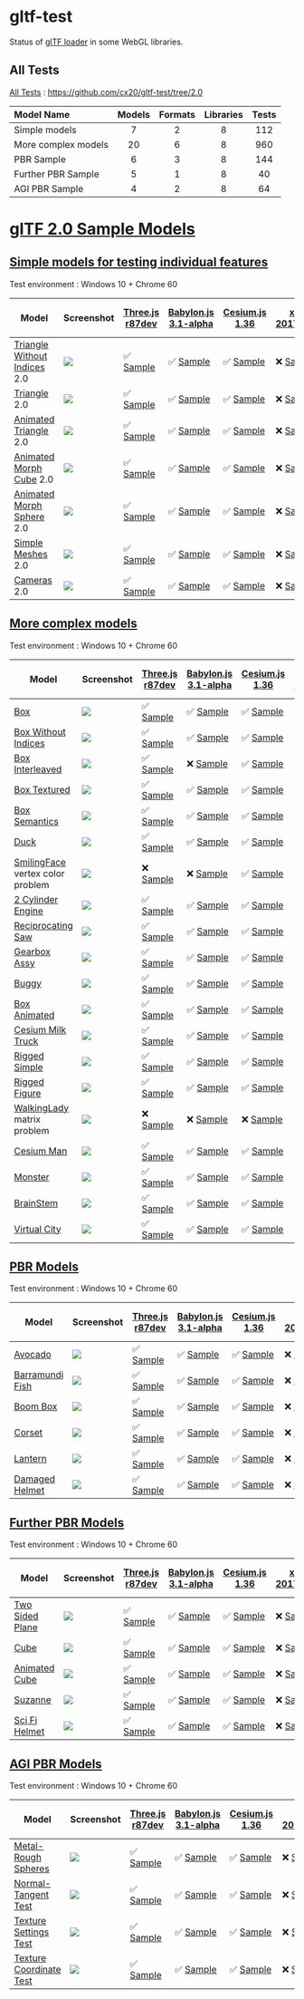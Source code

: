 # gltf-test

Status of [glTF loader](https://github.com/KhronosGroup/glTF#webgl-engines) in some WebGL libraries.

## All Tests

[All Tests]( https://cdn.rawgit.com/fanzhanggoogle/gltf-test/d1f6b490fb4ac1513a1e8d9ded350643cd75923c/index.html ) : https://github.com/cx20/gltf-test/tree/2.0

|Model Name           |Models  |Formats  |Libraries|Tests|
|:--------------------|:------:|:-------:|:-------:|:---:|
|Simple models        |   7    |   2     |    8    | 112 |
|More complex models  |  20    |   6     |    8    | 960 |
|PBR Sample           |   6    |   3     |    8    | 144 |
|Further PBR Sample   |   5    |   1     |    8    |  40 |
|AGI PBR Sample       |   4    |   2     |    8    |  64 |


# [glTF 2.0 Sample Models](https://github.com/KhronosGroup/glTF-Sample-Models/blob/master/2.0/README.md#gltf-20-sample-models)

## [Simple models for testing individual features](https://github.com/KhronosGroup/glTF-Sample-Models/blob/master/2.0/README.md#simple-models-for-testing-individual-features)

Test environment : Windows 10 + Chrome 60

|Model                                                                 |Screenshot                                                          |[Three.js r87dev](https://github.com/mrdoob/three.js/tree/dev/examples/js/loaders/GLTF2Loader.js)                                                                                                             |[Babylon.js 3.1-alpha](https://github.com/BabylonJS/Babylon.js/tree/master/loaders/src/glTF)                                                                                                                          |[Cesium.js 1.36](https://github.com/AnalyticalGraphicsInc/cesium/)                                                                                                                                                     |[xeogl 2017.04.24](https://github.com/xeolabs/xeogl/tree/master/src/models/gltf)                                                                                                             |[GLBoost r2dev](https://github.com/emadurandal/GLBoost/blob/master/src/js/middle_level/loader/GLTFLoader.js)                                                                                                  |[Grimoire.js 2017.07.31](https://github.com/GrimoireGL/grimoirejs-gltf)                                                                                                                                          |[minimal-gltf-loader 2017.07.31](https://github.com/shrekshao/minimal-gltf-loader/blob/master/src/)                                                                                                        |
|----------------------------------------------------------------------|--------------------------------------------------------------------|--------------------------------------------------------------------------------------------------------------------------------------------------------------------------------------------------------------|----------------------------------------------------------------------------------------------------------------------------------------------------------------------------------------------------------------------|-----------------------------------------------------------------------------------------------------------------------------------------------------------------------------------------------------------------------|---------------------------------------------------------------------------------------------------------------------------------------------------------------------------------------------|--------------------------------------------------------------------------------------------------------------------------------------------------------------------------------------------------------------|-----------------------------------------------------------------------------------------------------------------------------------------------------------------------------------------------------------------|-----------------------------------------------------------------------------------------------------------------------------------------------------------------------------------------------------------|
|[Triangle Without Indices](tutorialModels/TriangleWithoutIndices) 2.0 |![](tutorialModels/TriangleWithoutIndices/screenshot/screenshot.png)|:white_check_mark: [Sample](https://cdn.rawgit.com/fanzhanggoogle/gltf-test/d1f6b490fb4ac1513a1e8d9ded350643cd75923c/examples/threejs/index.html?category=tutorialModels&model=TriangleWithoutIndices&scale=1&type=glTF)|:white_check_mark: [Sample](https://cdn.rawgit.com/fanzhanggoogle/gltf-test/d1f6b490fb4ac1513a1e8d9ded350643cd75923c/examples/babylonjs/index.html?category=tutorialModels&model=TriangleWithoutIndices&scale=1&type=glTF)      |:white_check_mark: [Sample](https://cdn.rawgit.com/fanzhanggoogle/gltf-test/d1f6b490fb4ac1513a1e8d9ded350643cd75923c/examples/cesium/index.html?category=tutorialModels&model=TriangleWithoutIndices&scale=1&type=glTF)          |:x: [Sample](https://cdn.rawgit.com/fanzhanggoogle/gltf-test/d1f6b490fb4ac1513a1e8d9ded350643cd75923c/examples/xeogl/index.html?category=tutorialModels&model=TriangleWithoutIndices&scale=1&type=glTF)|:x: [Sample](https://cdn.rawgit.com/fanzhanggoogle/gltf-test/d1f6b490fb4ac1513a1e8d9ded350643cd75923c/examples/glboost/index.html?category=tutorialModels&model=TriangleWithoutIndices&scale=1&type=glTF)               |:white_check_mark: [Sample](https://cdn.rawgit.com/fanzhanggoogle/gltf-test/d1f6b490fb4ac1513a1e8d9ded350643cd75923c/examples/grimoiregl/index.html?category=tutorialModels&model=TriangleWithoutIndices&scale=1&type=glTF)|:x: [Sample](https://cdn.rawgit.com/fanzhanggoogle/gltf-test/d1f6b490fb4ac1513a1e8d9ded350643cd75923c/examples/minimal-gltf-loader/index.html?category=tutorialModels&model=TriangleWithoutIndices&scale=1&type=glTF)|
|[Triangle](tutorialModels/Triangle) 2.0                               |![](tutorialModels/Triangle/screenshot/screenshot.png)              |:white_check_mark: [Sample](https://cdn.rawgit.com/fanzhanggoogle/gltf-test/d1f6b490fb4ac1513a1e8d9ded350643cd75923c/examples/threejs/index.html?category=tutorialModels&model=Triangle&scale=1&type=glTF)              |:white_check_mark: [Sample](https://cdn.rawgit.com/fanzhanggoogle/gltf-test/d1f6b490fb4ac1513a1e8d9ded350643cd75923c/examples/babylonjs/index.html?category=tutorialModels&model=Triangle&scale=1&type=glTF)                    |:white_check_mark: [Sample](https://cdn.rawgit.com/fanzhanggoogle/gltf-test/d1f6b490fb4ac1513a1e8d9ded350643cd75923c/examples/cesium/index.html?category=tutorialModels&model=Triangle&scale=1&type=glTF)                        |:x: [Sample](https://cdn.rawgit.com/fanzhanggoogle/gltf-test/d1f6b490fb4ac1513a1e8d9ded350643cd75923c/examples/xeogl/index.html?category=tutorialModels&model=Triangle&scale=1&type=glTF)              |:x: [Sample](https://cdn.rawgit.com/fanzhanggoogle/gltf-test/d1f6b490fb4ac1513a1e8d9ded350643cd75923c/examples/glboost/index.html?category=tutorialModels&model=Triangle&scale=1&type=glTF)                             |:white_check_mark: [Sample](https://cdn.rawgit.com/fanzhanggoogle/gltf-test/d1f6b490fb4ac1513a1e8d9ded350643cd75923c/examples/grimoiregl/index.html?category=tutorialModels&model=Triangle&scale=1&type=glTF)              |:x: [Sample](https://cdn.rawgit.com/fanzhanggoogle/gltf-test/d1f6b490fb4ac1513a1e8d9ded350643cd75923c/examples/minimal-gltf-loader/index.html?category=tutorialModels&model=Triangle&scale=1&type=glTF)              |
|[Animated Triangle](tutorialModels/AnimatedTriangle) 2.0              |![](tutorialModels/AnimatedTriangle/screenshot/screenshot.gif)      |:white_check_mark: [Sample](https://cdn.rawgit.com/fanzhanggoogle/gltf-test/d1f6b490fb4ac1513a1e8d9ded350643cd75923c/examples/threejs/index.html?category=tutorialModels&model=AnimatedTriangle&scale=1&type=glTF)      |:white_check_mark: [Sample](https://cdn.rawgit.com/fanzhanggoogle/gltf-test/d1f6b490fb4ac1513a1e8d9ded350643cd75923c/examples/babylonjs/index.html?category=tutorialModels&model=AnimatedTriangle&scale=1&type=glTF)            |:white_check_mark: [Sample](https://cdn.rawgit.com/fanzhanggoogle/gltf-test/d1f6b490fb4ac1513a1e8d9ded350643cd75923c/examples/cesium/index.html?category=tutorialModels&model=AnimatedTriangle&scale=1&type=glTF)                |:x: [Sample](https://cdn.rawgit.com/fanzhanggoogle/gltf-test/d1f6b490fb4ac1513a1e8d9ded350643cd75923c/examples/xeogl/index.html?category=tutorialModels&model=AnimatedTriangle&scale=1&type=glTF)      |:x: [Sample](https://cdn.rawgit.com/fanzhanggoogle/gltf-test/d1f6b490fb4ac1513a1e8d9ded350643cd75923c/examples/glboost/index.html?category=tutorialModels&model=AnimatedTriangle&scale=1&type=glTF)                     |:white_check_mark: [Sample](https://cdn.rawgit.com/fanzhanggoogle/gltf-test/d1f6b490fb4ac1513a1e8d9ded350643cd75923c/examples/grimoiregl/index.html?category=tutorialModels&model=AnimatedTriangle&scale=1&type=glTF)      |:x: [Sample](https://cdn.rawgit.com/fanzhanggoogle/gltf-test/d1f6b490fb4ac1513a1e8d9ded350643cd75923c/examples/minimal-gltf-loader/index.html?category=tutorialModels&model=AnimatedTriangle&scale=1&type=glTF)      |
|[Animated Morph Cube](tutorialModels/AnimatedMorphCube) 2.0           |![](tutorialModels/AnimatedMorphCube/screenshot/screenshot.gif)     |:white_check_mark: [Sample](https://cdn.rawgit.com/fanzhanggoogle/gltf-test/d1f6b490fb4ac1513a1e8d9ded350643cd75923c/examples/threejs/index.html?category=tutorialModels&model=AnimatedMorphCube&scale=1&type=glTF)     |:white_check_mark: [Sample](https://cdn.rawgit.com/fanzhanggoogle/gltf-test/d1f6b490fb4ac1513a1e8d9ded350643cd75923c/examples/babylonjs/index.html?category=tutorialModels&model=AnimatedMorphCube&scale=1&type=glTF)           |:white_check_mark: [Sample](https://cdn.rawgit.com/fanzhanggoogle/gltf-test/d1f6b490fb4ac1513a1e8d9ded350643cd75923c/examples/cesium/index.html?category=tutorialModels&model=AnimatedMorphCube&scale=1&type=glTF)               |:x: [Sample](https://cdn.rawgit.com/fanzhanggoogle/gltf-test/d1f6b490fb4ac1513a1e8d9ded350643cd75923c/examples/xeogl/index.html?category=tutorialModels&model=AnimatedMorphCube&scale=1&type=glTF)     |:x: [Sample](https://cdn.rawgit.com/fanzhanggoogle/gltf-test/d1f6b490fb4ac1513a1e8d9ded350643cd75923c/examples/glboost/index.html?category=tutorialModels&model=AnimatedMorphCube&scale=1&type=glTF)                    |:x: [Sample](https://cdn.rawgit.com/fanzhanggoogle/gltf-test/d1f6b490fb4ac1513a1e8d9ded350643cd75923c/examples/grimoiregl/index.html?category=tutorialModels&model=AnimatedMorphCube&scale=1&type=glTF)                    |:x: [Sample](https://cdn.rawgit.com/fanzhanggoogle/gltf-test/d1f6b490fb4ac1513a1e8d9ded350643cd75923c/examples/minimal-gltf-loader/index.html?category=tutorialModels&model=AnimatedMorphCube&scale=1&type=glTF)     |
|[Animated Morph Sphere](tutorialModels/AnimatedMorphSphere) 2.0       |![](tutorialModels/AnimatedMorphSphere/screenshot/screenshot.gif)   |:white_check_mark: [Sample](https://cdn.rawgit.com/fanzhanggoogle/gltf-test/d1f6b490fb4ac1513a1e8d9ded350643cd75923c/examples/threejs/index.html?category=tutorialModels&model=AnimatedMorphSphere&scale=1&type=glTF)   |:white_check_mark: [Sample](https://cdn.rawgit.com/fanzhanggoogle/gltf-test/d1f6b490fb4ac1513a1e8d9ded350643cd75923c/examples/babylonjs/index.html?category=tutorialModels&model=AnimatedMorphSphere&scale=1&type=glTF)         |:white_check_mark: [Sample](https://cdn.rawgit.com/fanzhanggoogle/gltf-test/d1f6b490fb4ac1513a1e8d9ded350643cd75923c/examples/cesium/index.html?category=tutorialModels&model=AnimatedMorphSphere&scale=1&type=glTF)             |:x: [Sample](https://cdn.rawgit.com/fanzhanggoogle/gltf-test/d1f6b490fb4ac1513a1e8d9ded350643cd75923c/examples/xeogl/index.html?category=tutorialModels&model=AnimatedMorphSphere&scale=1&type=glTF)   |:x: [Sample](https://cdn.rawgit.com/fanzhanggoogle/gltf-test/d1f6b490fb4ac1513a1e8d9ded350643cd75923c/examples/glboost/index.html?category=tutorialModels&model=AnimatedMorphSphere&scale=1&type=glTF)                  |:x: [Sample](https://cdn.rawgit.com/fanzhanggoogle/gltf-test/d1f6b490fb4ac1513a1e8d9ded350643cd75923c/examples/grimoiregl/index.html?category=tutorialModels&model=AnimatedMorphSphere&scale=1&type=glTF)                  |:x: [Sample](https://cdn.rawgit.com/fanzhanggoogle/gltf-test/d1f6b490fb4ac1513a1e8d9ded350643cd75923c/examples/minimal-gltf-loader/index.html?category=tutorialModels&model=AnimatedMorphSphere&scale=1&type=glTF)   |
|[Simple Meshes](tutorialModels/SimpleMeshes) 2.0                      |![](tutorialModels/SimpleMeshes/screenshot/screenshot.png)          |:white_check_mark: [Sample](https://cdn.rawgit.com/fanzhanggoogle/gltf-test/d1f6b490fb4ac1513a1e8d9ded350643cd75923c/examples/threejs/index.html?category=tutorialModels&model=SimpleMeshes&scale=1&type=glTF)          |:white_check_mark: [Sample](https://cdn.rawgit.com/fanzhanggoogle/gltf-test/d1f6b490fb4ac1513a1e8d9ded350643cd75923c/examples/babylonjs/index.html?category=tutorialModels&model=SimpleMeshes&scale=1&type=glTF)                |:white_check_mark: [Sample](https://cdn.rawgit.com/fanzhanggoogle/gltf-test/d1f6b490fb4ac1513a1e8d9ded350643cd75923c/examples/cesium/index.html?category=tutorialModels&model=SimpleMeshes&scale=1&type=glTF)                    |:x: [Sample](https://cdn.rawgit.com/fanzhanggoogle/gltf-test/d1f6b490fb4ac1513a1e8d9ded350643cd75923c/examples/xeogl/index.html?category=tutorialModels&model=SimpleMeshes&scale=1&type=glTF)          |:x: [Sample](https://cdn.rawgit.com/fanzhanggoogle/gltf-test/d1f6b490fb4ac1513a1e8d9ded350643cd75923c/examples/glboost/index.html?category=tutorialModels&model=SimpleMeshes&scale=1&type=glTF)                         |:white_check_mark: [Sample](https://cdn.rawgit.com/fanzhanggoogle/gltf-test/d1f6b490fb4ac1513a1e8d9ded350643cd75923c/examples/grimoiregl/index.html?category=tutorialModels&model=SimpleMeshes&scale=1&type=glTF)          |:x: [Sample](https://cdn.rawgit.com/fanzhanggoogle/gltf-test/d1f6b490fb4ac1513a1e8d9ded350643cd75923c/examples/minimal-gltf-loader/index.html?category=tutorialModels&model=SimpleMeshes&scale=1&type=glTF)          |
|[Cameras](tutorialModels/Cameras) 2.0                                 |![](tutorialModels/Cameras/screenshot/screenshot.png)               |:white_check_mark: [Sample](https://cdn.rawgit.com/fanzhanggoogle/gltf-test/d1f6b490fb4ac1513a1e8d9ded350643cd75923c/examples/threejs/index.html?category=tutorialModels&model=Cameras&scale=1&type=glTF)               |:white_check_mark: [Sample](https://cdn.rawgit.com/fanzhanggoogle/gltf-test/d1f6b490fb4ac1513a1e8d9ded350643cd75923c/examples/babylonjs/index.html?category=tutorialModels&model=Cameras&scale=1&type=glTF)                     |:white_check_mark: [Sample](https://cdn.rawgit.com/fanzhanggoogle/gltf-test/d1f6b490fb4ac1513a1e8d9ded350643cd75923c/examples/cesium/index.html?category=tutorialModels&model=Cameras&scale=1&type=glTF)                         |:x: [Sample](https://cdn.rawgit.com/fanzhanggoogle/gltf-test/d1f6b490fb4ac1513a1e8d9ded350643cd75923c/examples/xeogl/index.html?category=tutorialModels&model=Cameras&scale=1&type=glTF)               |:x: [Sample](https://cdn.rawgit.com/fanzhanggoogle/gltf-test/d1f6b490fb4ac1513a1e8d9ded350643cd75923c/examples/glboost/index.html?category=tutorialModels&model=Cameras&scale=1&type=glTF)                              |:white_check_mark: [Sample](https://cdn.rawgit.com/fanzhanggoogle/gltf-test/d1f6b490fb4ac1513a1e8d9ded350643cd75923c/examples/grimoiregl/index.html?category=tutorialModels&model=Cameras&scale=1&type=glTF)               |:x: [Sample](https://cdn.rawgit.com/fanzhanggoogle/gltf-test/d1f6b490fb4ac1513a1e8d9ded350643cd75923c/examples/minimal-gltf-loader/index.html?category=tutorialModels&model=Cameras&scale=1&type=glTF)               |


## [More complex models](https://github.com/KhronosGroup/glTF-Sample-Models/blob/master/2.0/README.md#more-complex-models)

Test environment : Windows 10 + Chrome 60

|Model                                                 |Screenshot                                                    |[Three.js r87dev](https://github.com/mrdoob/three.js/tree/dev/examples/js/loaders/GLTF2Loader.js)                                                                           |[Babylon.js 3.1-alpha](https://github.com/BabylonJS/Babylon.js/tree/master/loaders/src/glTF)                                                                                                    |[Cesium.js 1.36](https://github.com/AnalyticalGraphicsInc/cesium/)                                                                                             |[xeogl 2017.04.24](https://github.com/xeolabs/xeogl/tree/master/src/models/gltf)                                                                                             |[GLBoost r2dev](https://github.com/emadurandal/GLBoost/blob/master/src/js/middle_level/loader/GLTFLoader.js)                                                                     |[Grimoire.js 2017.07.31](https://github.com/GrimoireGL/grimoirejs-gltf)                                                                                                             |[minimal-gltf-loader 2017.07.31](https://github.com/shrekshao/minimal-gltf-loader/blob/master/src/)                                                                                          |
|------------------------------------------------------|--------------------------------------------------------------|----------------------------------------------------------------------------------------------------------------------------------------------------------------------------|------------------------------------------------------------------------------------------------------------------------------------------------------------------------------------------------|---------------------------------------------------------------------------------------------------------------------------------------------------------------|-----------------------------------------------------------------------------------------------------------------------------------------------------------------------------|---------------------------------------------------------------------------------------------------------------------------------------------------------------------------------|------------------------------------------------------------------------------------------------------------------------------------------------------------------------------------|---------------------------------------------------------------------------------------------------------------------------------------------------------------------------------------------|
|[Box](sampleModels/Box)                               |![](sampleModels/Box/screenshot/screenshot.png)               |:white_check_mark: [Sample](https://cdn.rawgit.com/fanzhanggoogle/gltf-test/d1f6b490fb4ac1513a1e8d9ded350643cd75923c/examples/threejs/index.html?model=Box&scale=1)                   |:white_check_mark: [Sample](https://cdn.rawgit.com/fanzhanggoogle/gltf-test/d1f6b490fb4ac1513a1e8d9ded350643cd75923c/examples/babylonjs/index.html?model=Box&scale=1)                                     |:white_check_mark: [Sample](https://cdn.rawgit.com/fanzhanggoogle/gltf-test/d1f6b490fb4ac1513a1e8d9ded350643cd75923c/examples/cesium/index.html?model=Box)               |:x: [Sample](https://cdn.rawgit.com/fanzhanggoogle/gltf-test/d1f6b490fb4ac1513a1e8d9ded350643cd75923c/examples/xeogl/index.html?model=Box&scale=1)                                     |:x: [Sample](https://cdn.rawgit.com/fanzhanggoogle/gltf-test/d1f6b490fb4ac1513a1e8d9ded350643cd75923c/examples/glboost/index.html?model=Box&scale=1)                                       |:white_check_mark: [Sample](https://cdn.rawgit.com/fanzhanggoogle/gltf-test/d1f6b490fb4ac1513a1e8d9ded350643cd75923c/examples/grimoiregl/index.html?model=Box&scale=1)                        |:white_check_mark: [Sample](https://cdn.rawgit.com/fanzhanggoogle/gltf-test/d1f6b490fb4ac1513a1e8d9ded350643cd75923c/examples/minimal-gltf-loader/index.html?model=Box&scale=1)                        |
|[Box Without Indices](sampleModels/BoxWithoutIndices) |![](sampleModels/BoxWithoutIndices/screenshot/screenshot.png) |:white_check_mark: [Sample](https://cdn.rawgit.com/fanzhanggoogle/gltf-test/d1f6b490fb4ac1513a1e8d9ded350643cd75923c/examples/threejs/index.html?model=BoxWithoutIndices&scale=1)     |:white_check_mark: [Sample](https://cdn.rawgit.com/fanzhanggoogle/gltf-test/d1f6b490fb4ac1513a1e8d9ded350643cd75923c/examples/babylonjs/index.html?model=BoxWithoutIndices&scale=1)                       |:white_check_mark: [Sample](https://cdn.rawgit.com/fanzhanggoogle/gltf-test/d1f6b490fb4ac1513a1e8d9ded350643cd75923c/examples/cesium/index.html?model=BoxWithoutIndices) |:x: [Sample](https://cdn.rawgit.com/fanzhanggoogle/gltf-test/d1f6b490fb4ac1513a1e8d9ded350643cd75923c/examples/xeogl/index.html?model=BoxWithoutIndices&scale=1)                       |:x: [Sample](https://cdn.rawgit.com/fanzhanggoogle/gltf-test/d1f6b490fb4ac1513a1e8d9ded350643cd75923c/examples/glboost/index.html?model=BoxWithoutIndices&scale=1)                         |:white_check_mark: [Sample](https://cdn.rawgit.com/fanzhanggoogle/gltf-test/d1f6b490fb4ac1513a1e8d9ded350643cd75923c/examples/grimoiregl/index.html?model=BoxWithoutIndices&scale=1)          |:white_check_mark: [Sample](https://cdn.rawgit.com/fanzhanggoogle/gltf-test/d1f6b490fb4ac1513a1e8d9ded350643cd75923c/examples/minimal-gltf-loader/index.html?model=BoxWithoutIndices&scale=1)          |
|[Box Interleaved](sampleModels/BoxInterleaved)        |![](sampleModels/BoxInterleaved/screenshot/screenshot.png)    |:white_check_mark: [Sample](https://cdn.rawgit.com/fanzhanggoogle/gltf-test/d1f6b490fb4ac1513a1e8d9ded350643cd75923c/examples/threejs/index.html?model=BoxInterleaved&scale=1)        |:x: [Sample](https://cdn.rawgit.com/fanzhanggoogle/gltf-test/d1f6b490fb4ac1513a1e8d9ded350643cd75923c/examples/babylonjs/index.html?model=BoxInterleaved&scale=1)                                         |:white_check_mark: [Sample](https://cdn.rawgit.com/fanzhanggoogle/gltf-test/d1f6b490fb4ac1513a1e8d9ded350643cd75923c/examples/cesium/index.html?model=BoxInterleaved)    |:x: [Sample](https://cdn.rawgit.com/fanzhanggoogle/gltf-test/d1f6b490fb4ac1513a1e8d9ded350643cd75923c/examples/xeogl/index.html?model=BoxInterleaved&scale=1)                          |:x: [Sample](https://cdn.rawgit.com/fanzhanggoogle/gltf-test/d1f6b490fb4ac1513a1e8d9ded350643cd75923c/examples/glboost/index.html?model=BoxInterleaved&scale=1)                            |:x: [Sample](https://cdn.rawgit.com/fanzhanggoogle/gltf-test/d1f6b490fb4ac1513a1e8d9ded350643cd75923c/examples/grimoiregl/index.html?model=BoxInterleaved&scale=1)                            |:white_check_mark: [Sample](https://cdn.rawgit.com/fanzhanggoogle/gltf-test/d1f6b490fb4ac1513a1e8d9ded350643cd75923c/examples/minimal-gltf-loader/index.html?model=BoxInterleaved&scale=1)             |
|[Box Textured](sampleModels/BoxTextured)              |![](sampleModels/BoxTextured/screenshot/screenshot.png)       |:white_check_mark: [Sample](https://cdn.rawgit.com/fanzhanggoogle/gltf-test/d1f6b490fb4ac1513a1e8d9ded350643cd75923c/examples/threejs/index.html?model=BoxTextured&scale=1)           |:white_check_mark: [Sample](https://cdn.rawgit.com/fanzhanggoogle/gltf-test/d1f6b490fb4ac1513a1e8d9ded350643cd75923c/examples/babylonjs/index.html?model=BoxTextured&scale=1)                             |:white_check_mark: [Sample](https://cdn.rawgit.com/fanzhanggoogle/gltf-test/d1f6b490fb4ac1513a1e8d9ded350643cd75923c/examples/cesium/index.html?model=BoxTextured)       |:x: [Sample](https://cdn.rawgit.com/fanzhanggoogle/gltf-test/d1f6b490fb4ac1513a1e8d9ded350643cd75923c/examples/xeogl/index.html?model=BoxTextured&scale=1)                             |:x: [Sample](https://cdn.rawgit.com/fanzhanggoogle/gltf-test/d1f6b490fb4ac1513a1e8d9ded350643cd75923c/examples/glboost/index.html?model=BoxTextured&scale=1)                               |:white_check_mark: [Sample](https://cdn.rawgit.com/fanzhanggoogle/gltf-test/d1f6b490fb4ac1513a1e8d9ded350643cd75923c/examples/grimoiregl/index.html?model=BoxTextured&scale=1)                |:white_check_mark: [Sample](https://cdn.rawgit.com/fanzhanggoogle/gltf-test/d1f6b490fb4ac1513a1e8d9ded350643cd75923c/examples/minimal-gltf-loader/index.html?model=BoxTextured&scale=1)                |
|[Box Semantics](sampleModels/BoxSemantics)            |![](sampleModels/BoxSemantics/screenshot/screenshot.png)      |:white_check_mark: [Sample](https://cdn.rawgit.com/fanzhanggoogle/gltf-test/d1f6b490fb4ac1513a1e8d9ded350643cd75923c/examples/threejs/index.html?model=BoxSemantics&scale=1)          |:white_check_mark: [Sample](https://cdn.rawgit.com/fanzhanggoogle/gltf-test/d1f6b490fb4ac1513a1e8d9ded350643cd75923c/examples/babylonjs/index.html?model=BoxSemantics&scale=1)                            |:white_check_mark: [Sample](https://cdn.rawgit.com/fanzhanggoogle/gltf-test/d1f6b490fb4ac1513a1e8d9ded350643cd75923c/examples/cesium/index.html?model=BoxSemantics)      |:x: [Sample](https://cdn.rawgit.com/fanzhanggoogle/gltf-test/d1f6b490fb4ac1513a1e8d9ded350643cd75923c/examples/xeogl/index.html?model=BoxSemantics&scale=1)                            |:x: [Sample](https://cdn.rawgit.com/fanzhanggoogle/gltf-test/d1f6b490fb4ac1513a1e8d9ded350643cd75923c/examples/glboost/index.html?model=BoxSemantics&scale=1)                              |:white_check_mark: [Sample](https://cdn.rawgit.com/fanzhanggoogle/gltf-test/d1f6b490fb4ac1513a1e8d9ded350643cd75923c/examples/grimoiregl/index.html?model=BoxSemantics&scale=1)               |:white_check_mark: [Sample](https://cdn.rawgit.com/fanzhanggoogle/gltf-test/d1f6b490fb4ac1513a1e8d9ded350643cd75923c/examples/minimal-gltf-loader/index.html?model=BoxSemantics&scale=1)               |
|[Duck](sampleModels/Duck)                             |![](sampleModels/Duck/screenshot/screenshot.png)              |:white_check_mark: [Sample](https://cdn.rawgit.com/fanzhanggoogle/gltf-test/d1f6b490fb4ac1513a1e8d9ded350643cd75923c/examples/threejs/index.html?model=Duck&scale=1)                  |:white_check_mark: [Sample](https://cdn.rawgit.com/fanzhanggoogle/gltf-test/d1f6b490fb4ac1513a1e8d9ded350643cd75923c/examples/babylonjs/index.html?model=Duck&scale=1)                                    |:white_check_mark: [Sample](https://cdn.rawgit.com/fanzhanggoogle/gltf-test/d1f6b490fb4ac1513a1e8d9ded350643cd75923c/examples/cesium/index.html?model=Duck)              |:x: [Sample](https://cdn.rawgit.com/fanzhanggoogle/gltf-test/d1f6b490fb4ac1513a1e8d9ded350643cd75923c/examples/xeogl/index.html?model=Duck&scale=1)                                    |:x: [Sample](https://cdn.rawgit.com/fanzhanggoogle/gltf-test/d1f6b490fb4ac1513a1e8d9ded350643cd75923c/examples/glboost/index.html?model=Duck&scale=1)                                      |:white_check_mark: [Sample](https://cdn.rawgit.com/fanzhanggoogle/gltf-test/d1f6b490fb4ac1513a1e8d9ded350643cd75923c/examples/grimoiregl/index.html?model=Duck&scale=1)                       |:white_check_mark: [Sample](https://cdn.rawgit.com/fanzhanggoogle/gltf-test/d1f6b490fb4ac1513a1e8d9ded350643cd75923c/examples/minimal-gltf-loader/index.html?model=Duck&scale=1)                       |
|[SmilingFace](sampleModels/SmilingFace) vertex color problem|![](sampleModels/SmilingFace/screenshot/screenshot.png) |:x: [Sample](https://cdn.rawgit.com/fanzhanggoogle/gltf-test/d1f6b490fb4ac1513a1e8d9ded350643cd75923c/examples/threejs/index.html?model=SmilingFace&scale=1.0)                        |:x: [Sample](https://cdn.rawgit.com/fanzhanggoogle/gltf-test/d1f6b490fb4ac1513a1e8d9ded350643cd75923c/examples/babylonjs/index.html?model=SmilingFace&scale=1.0)                                          |:white_check_mark: [Sample](https://cdn.rawgit.com/fanzhanggoogle/gltf-test/d1f6b490fb4ac1513a1e8d9ded350643cd75923c/examples/cesium/index.html?model=SmilingFace)       |:x: [Sample](https://cdn.rawgit.com/fanzhanggoogle/gltf-test/d1f6b490fb4ac1513a1e8d9ded350643cd75923c/examples/xeogl/index.html?model=SmilingFace&scale=1.0)                           |:x: [Sample](https://cdn.rawgit.com/fanzhanggoogle/gltf-test/d1f6b490fb4ac1513a1e8d9ded350643cd75923c/examples/glboost/index.html?model=SmilingFace&scale=1.0)                             |:white_check_mark: [Sample](https://cdn.rawgit.com/fanzhanggoogle/gltf-test/d1f6b490fb4ac1513a1e8d9ded350643cd75923c/examples/grimoiregl/index.html?model=SmilingFace&scale=1.0)              |:white_check_mark: [Sample](https://cdn.rawgit.com/fanzhanggoogle/gltf-test/d1f6b490fb4ac1513a1e8d9ded350643cd75923c/examples/minimal-gltf-loader/index.html?model=SmilingFace&scale=1.0)              |
|[2 Cylinder Engine](sampleModels/2CylinderEngine)     |![](sampleModels/2CylinderEngine/screenshot/screenshot.png)   |:white_check_mark: [Sample](https://cdn.rawgit.com/fanzhanggoogle/gltf-test/d1f6b490fb4ac1513a1e8d9ded350643cd75923c/examples/threejs/index.html?model=2CylinderEngine&scale=0.005)   |:white_check_mark: [Sample](https://cdn.rawgit.com/fanzhanggoogle/gltf-test/d1f6b490fb4ac1513a1e8d9ded350643cd75923c/examples/babylonjs/index.html?model=2CylinderEngine&scale=0.005)                     |:white_check_mark: [Sample](https://cdn.rawgit.com/fanzhanggoogle/gltf-test/d1f6b490fb4ac1513a1e8d9ded350643cd75923c/examples/cesium/index.html?model=2CylinderEngine)   |:x: [Sample](https://cdn.rawgit.com/fanzhanggoogle/gltf-test/d1f6b490fb4ac1513a1e8d9ded350643cd75923c/examples/xeogl/index.html?model=2CylinderEngine&scale=0.005)                     |:x: [Sample](https://cdn.rawgit.com/fanzhanggoogle/gltf-test/d1f6b490fb4ac1513a1e8d9ded350643cd75923c/examples/glboost/index.html?model=2CylinderEngine&scale=0.005)                       |:white_check_mark: [Sample](https://cdn.rawgit.com/fanzhanggoogle/gltf-test/d1f6b490fb4ac1513a1e8d9ded350643cd75923c/examples/grimoiregl/index.html?model=2CylinderEngine&scale=0.005)        |:white_check_mark: [Sample](https://cdn.rawgit.com/fanzhanggoogle/gltf-test/d1f6b490fb4ac1513a1e8d9ded350643cd75923c/examples/minimal-gltf-loader/index.html?model=2CylinderEngine&scale=0.005)        |
|[Reciprocating Saw](sampleModels/ReciprocatingSaw)    |![](sampleModels/ReciprocatingSaw/screenshot/screenshot.png)  |:white_check_mark: [Sample](https://cdn.rawgit.com/fanzhanggoogle/gltf-test/d1f6b490fb4ac1513a1e8d9ded350643cd75923c/examples/threejs/index.html?model=ReciprocatingSaw&scale=0.01)   |:white_check_mark: [Sample](https://cdn.rawgit.com/fanzhanggoogle/gltf-test/d1f6b490fb4ac1513a1e8d9ded350643cd75923c/examples/babylonjs/index.html?model=ReciprocatingSaw&scale=0.01)                     |:white_check_mark: [Sample](https://cdn.rawgit.com/fanzhanggoogle/gltf-test/d1f6b490fb4ac1513a1e8d9ded350643cd75923c/examples/cesium/index.html?model=ReciprocatingSaw)  |:x: [Sample](https://cdn.rawgit.com/fanzhanggoogle/gltf-test/d1f6b490fb4ac1513a1e8d9ded350643cd75923c/examples/xeogl/index.html?model=ReciprocatingSaw&scale=0.01)                     |:x: [Sample](https://cdn.rawgit.com/fanzhanggoogle/gltf-test/d1f6b490fb4ac1513a1e8d9ded350643cd75923c/examples/glboost/index.html?model=ReciprocatingSaw&scale=0.01)                       |:white_check_mark: [Sample](https://cdn.rawgit.com/fanzhanggoogle/gltf-test/d1f6b490fb4ac1513a1e8d9ded350643cd75923c/examples/grimoiregl/index.html?model=ReciprocatingSaw&scale=0.01)        |:white_check_mark: [Sample](https://cdn.rawgit.com/fanzhanggoogle/gltf-test/d1f6b490fb4ac1513a1e8d9ded350643cd75923c/examples/minimal-gltf-loader/index.html?model=ReciprocatingSaw&scale=0.01)        |
|[Gearbox Assy](sampleModels/GearboxAssy)              |![](sampleModels/GearboxAssy/screenshot/screenshot.png)       |:white_check_mark: [Sample](https://cdn.rawgit.com/fanzhanggoogle/gltf-test/d1f6b490fb4ac1513a1e8d9ded350643cd75923c/examples/threejs/index.html?model=GearboxAssy&scale=1)           |:white_check_mark: [Sample](https://cdn.rawgit.com/fanzhanggoogle/gltf-test/d1f6b490fb4ac1513a1e8d9ded350643cd75923c/examples/babylonjs/index.html?model=GearboxAssy&scale=1)                             |:white_check_mark: [Sample](https://cdn.rawgit.com/fanzhanggoogle/gltf-test/d1f6b490fb4ac1513a1e8d9ded350643cd75923c/examples/cesium/index.html?model=GearboxAssy)       |:x: [Sample](https://cdn.rawgit.com/fanzhanggoogle/gltf-test/d1f6b490fb4ac1513a1e8d9ded350643cd75923c/examples/xeogl/index.html?model=GearboxAssy&scale=1)                             |:x: [Sample](https://cdn.rawgit.com/fanzhanggoogle/gltf-test/d1f6b490fb4ac1513a1e8d9ded350643cd75923c/examples/glboost/index.html?model=GearboxAssy&scale=1)                               |:white_check_mark: [Sample](https://cdn.rawgit.com/fanzhanggoogle/gltf-test/d1f6b490fb4ac1513a1e8d9ded350643cd75923c/examples/grimoiregl/index.html?model=GearboxAssy&scale=1)                |:white_check_mark: [Sample](https://cdn.rawgit.com/fanzhanggoogle/gltf-test/d1f6b490fb4ac1513a1e8d9ded350643cd75923c/examples/minimal-gltf-loader/index.html?model=GearboxAssy&scale=1)                |
|[Buggy](sampleModels/Buggy)                           |![](sampleModels/Buggy/screenshot/screenshot.png)             |:white_check_mark: [Sample](https://cdn.rawgit.com/fanzhanggoogle/gltf-test/d1f6b490fb4ac1513a1e8d9ded350643cd75923c/examples/threejs/index.html?model=Buggy&scale=0.02)              |:white_check_mark: [Sample](https://cdn.rawgit.com/fanzhanggoogle/gltf-test/d1f6b490fb4ac1513a1e8d9ded350643cd75923c/examples/babylonjs/index.html?model=Buggy&scale=0.02)                                |:white_check_mark: [Sample](https://cdn.rawgit.com/fanzhanggoogle/gltf-test/d1f6b490fb4ac1513a1e8d9ded350643cd75923c/examples/cesium/index.html?model=Buggy)             |:x: [Sample](https://cdn.rawgit.com/fanzhanggoogle/gltf-test/d1f6b490fb4ac1513a1e8d9ded350643cd75923c/examples/xeogl/index.html?model=Buggy&scale=0.02)                                |:x: [Sample](https://cdn.rawgit.com/fanzhanggoogle/gltf-test/d1f6b490fb4ac1513a1e8d9ded350643cd75923c/examples/glboost/index.html?model=Buggy&scale=0.02)                                  |:x: [Sample](https://cdn.rawgit.com/fanzhanggoogle/gltf-test/d1f6b490fb4ac1513a1e8d9ded350643cd75923c/examples/grimoiregl/index.html?model=Buggy&scale=0.02)                                  |:white_check_mark: [Sample](https://cdn.rawgit.com/fanzhanggoogle/gltf-test/d1f6b490fb4ac1513a1e8d9ded350643cd75923c/examples/minimal-gltf-loader/index.html?model=Buggy&scale=0.02)                   |
|[Box Animated](sampleModels/BoxAnimated)              |![](sampleModels/BoxAnimated/screenshot/screenshot.gif)       |:white_check_mark: [Sample](https://cdn.rawgit.com/fanzhanggoogle/gltf-test/d1f6b490fb4ac1513a1e8d9ded350643cd75923c/examples/threejs/index.html?model=BoxAnimated&scale=0.5)         |:white_check_mark: [Sample](https://cdn.rawgit.com/fanzhanggoogle/gltf-test/d1f6b490fb4ac1513a1e8d9ded350643cd75923c/examples/babylonjs/index.html?model=BoxAnimated&scale=0.5)                           |:white_check_mark: [Sample](https://cdn.rawgit.com/fanzhanggoogle/gltf-test/d1f6b490fb4ac1513a1e8d9ded350643cd75923c/examples/cesium/index.html?model=BoxAnimated)       |:x: [Sample](https://cdn.rawgit.com/fanzhanggoogle/gltf-test/d1f6b490fb4ac1513a1e8d9ded350643cd75923c/examples/xeogl/index.html?model=BoxAnimated&scale=0.5)                           |:x: [Sample](https://cdn.rawgit.com/fanzhanggoogle/gltf-test/d1f6b490fb4ac1513a1e8d9ded350643cd75923c/examples/glboost/index.html?model=BoxAnimated&scale=0.5)                             |:white_check_mark: [Sample](https://cdn.rawgit.com/fanzhanggoogle/gltf-test/d1f6b490fb4ac1513a1e8d9ded350643cd75923c/examples/grimoiregl/index.html?model=BoxAnimated&scale=0.5)              |:x: [Sample](https://cdn.rawgit.com/fanzhanggoogle/gltf-test/d1f6b490fb4ac1513a1e8d9ded350643cd75923c/examples/minimal-gltf-loader/index.html?model=BoxAnimated&scale=0.5)                             |
|[Cesium Milk Truck](sampleModels/CesiumMilkTruck)     |![](sampleModels/CesiumMilkTruck/screenshot/screenshot.gif)   |:white_check_mark: [Sample](https://cdn.rawgit.com/fanzhanggoogle/gltf-test/d1f6b490fb4ac1513a1e8d9ded350643cd75923c/examples/threejs/index.html?model=CesiumMilkTruck&scale=0.5)     |:white_check_mark: [Sample](https://cdn.rawgit.com/fanzhanggoogle/gltf-test/d1f6b490fb4ac1513a1e8d9ded350643cd75923c/examples/babylonjs/index.html?model=CesiumMilkTruck&scale=0.5)                       |:white_check_mark: [Sample](https://cdn.rawgit.com/fanzhanggoogle/gltf-test/d1f6b490fb4ac1513a1e8d9ded350643cd75923c/examples/cesium/index.html?model=CesiumMilkTruck)   |:x: [Sample](https://cdn.rawgit.com/fanzhanggoogle/gltf-test/d1f6b490fb4ac1513a1e8d9ded350643cd75923c/examples/xeogl/index.html?model=CesiumMilkTruck&scale=0.5)                       |:x: [Sample](https://cdn.rawgit.com/fanzhanggoogle/gltf-test/d1f6b490fb4ac1513a1e8d9ded350643cd75923c/examples/glboost/index.html?model=CesiumMilkTruck&scale=0.5)                         |:white_check_mark: [Sample](https://cdn.rawgit.com/fanzhanggoogle/gltf-test/d1f6b490fb4ac1513a1e8d9ded350643cd75923c/examples/grimoiregl/index.html?model=CesiumMilkTruck&scale=0.5)          |:x: [Sample](https://cdn.rawgit.com/fanzhanggoogle/gltf-test/d1f6b490fb4ac1513a1e8d9ded350643cd75923c/examples/minimal-gltf-loader/index.html?model=CesiumMilkTruck&scale=0.5)                         |
|[Rigged Simple](sampleModels/RiggedSimple)            |![](sampleModels/RiggedSimple/screenshot/screenshot.gif)      |:white_check_mark: [Sample](https://cdn.rawgit.com/fanzhanggoogle/gltf-test/d1f6b490fb4ac1513a1e8d9ded350643cd75923c/examples/threejs/index.html?model=RiggedSimple&scale=0.2)        |:white_check_mark: [Sample](https://cdn.rawgit.com/fanzhanggoogle/gltf-test/d1f6b490fb4ac1513a1e8d9ded350643cd75923c/examples/babylonjs/index.html?model=RiggedSimple&scale=0.2)                          |:white_check_mark: [Sample](https://cdn.rawgit.com/fanzhanggoogle/gltf-test/d1f6b490fb4ac1513a1e8d9ded350643cd75923c/examples/cesium/index.html?model=RiggedSimple)      |:x: [Sample](https://cdn.rawgit.com/fanzhanggoogle/gltf-test/d1f6b490fb4ac1513a1e8d9ded350643cd75923c/examples/xeogl/index.html?model=RiggedSimple&scale=0.2)                          |:x: [Sample](https://cdn.rawgit.com/fanzhanggoogle/gltf-test/d1f6b490fb4ac1513a1e8d9ded350643cd75923c/examples/glboost/index.html?model=RiggedSimple&scale=0.2)                            |:white_check_mark: [Sample](https://cdn.rawgit.com/fanzhanggoogle/gltf-test/d1f6b490fb4ac1513a1e8d9ded350643cd75923c/examples/grimoiregl/index.html?model=RiggedSimple&scale=0.2)             |:x: [Sample](https://cdn.rawgit.com/fanzhanggoogle/gltf-test/d1f6b490fb4ac1513a1e8d9ded350643cd75923c/examples/minimal-gltf-loader/index.html?model=RiggedSimple&scale=0.2)                            |
|[Rigged Figure](sampleModels/RiggedFigure)            |![](sampleModels/RiggedFigure/screenshot/screenshot.gif)      |:white_check_mark: [Sample](https://cdn.rawgit.com/fanzhanggoogle/gltf-test/d1f6b490fb4ac1513a1e8d9ded350643cd75923c/examples/threejs/index.html?model=RiggedFigure&scale=1)          |:white_check_mark: [Sample](https://cdn.rawgit.com/fanzhanggoogle/gltf-test/d1f6b490fb4ac1513a1e8d9ded350643cd75923c/examples/babylonjs/index.html?model=RiggedFigure&scale=1)                            |:white_check_mark: [Sample](https://cdn.rawgit.com/fanzhanggoogle/gltf-test/d1f6b490fb4ac1513a1e8d9ded350643cd75923c/examples/cesium/index.html?model=RiggedFigure)      |:x: [Sample](https://cdn.rawgit.com/fanzhanggoogle/gltf-test/d1f6b490fb4ac1513a1e8d9ded350643cd75923c/examples/xeogl/index.html?model=RiggedFigure&scale=1)                            |:x: [Sample](https://cdn.rawgit.com/fanzhanggoogle/gltf-test/d1f6b490fb4ac1513a1e8d9ded350643cd75923c/examples/glboost/index.html?model=RiggedFigure&scale=1)                              |:white_check_mark: [Sample](https://cdn.rawgit.com/fanzhanggoogle/gltf-test/d1f6b490fb4ac1513a1e8d9ded350643cd75923c/examples/grimoiregl/index.html?model=RiggedFigure&scale=1)               |:x: [Sample](https://cdn.rawgit.com/fanzhanggoogle/gltf-test/d1f6b490fb4ac1513a1e8d9ded350643cd75923c/examples/minimal-gltf-loader/index.html?model=RiggedFigure&scale=1)                              |
|[WalkingLady](sampleModels/WalkingLady) matrix problem|![](sampleModels/WalkingLady/screenshot/screenshot.gif)       |:x: [Sample](https://cdn.rawgit.com/fanzhanggoogle/gltf-test/d1f6b490fb4ac1513a1e8d9ded350643cd75923c/examples/threejs/index.html?model=WalkingLady&scale=1)                          |:x: [Sample](https://cdn.rawgit.com/fanzhanggoogle/gltf-test/d1f6b490fb4ac1513a1e8d9ded350643cd75923c/examples/babylonjs/index.html?model=WalkingLady&scale=1)                                            |:x: [Sample](https://cdn.rawgit.com/fanzhanggoogle/gltf-test/d1f6b490fb4ac1513a1e8d9ded350643cd75923c/examples/cesium/index.html?model=WalkingLady)                      |:x: [Sample](https://cdn.rawgit.com/fanzhanggoogle/gltf-test/d1f6b490fb4ac1513a1e8d9ded350643cd75923c/examples/xeogl/index.html?model=WalkingLady&scale=1)                             |:x: [Sample](https://cdn.rawgit.com/fanzhanggoogle/gltf-test/d1f6b490fb4ac1513a1e8d9ded350643cd75923c/examples/glboost/index.html?model=WalkingLady&scale=1)                               |:x: [Sample](https://cdn.rawgit.com/fanzhanggoogle/gltf-test/d1f6b490fb4ac1513a1e8d9ded350643cd75923c/examples/grimoiregl/index.html?model=WalkingLady&scale=1)                               |:x: [Sample](https://cdn.rawgit.com/fanzhanggoogle/gltf-test/d1f6b490fb4ac1513a1e8d9ded350643cd75923c/examples/minimal-gltf-loader/index.html?model=WalkingLady&scale=1)                               |
|[Cesium Man](sampleModels/CesiumMan)                  |![](sampleModels/CesiumMan/screenshot/screenshot.gif)         |:white_check_mark: [Sample](https://cdn.rawgit.com/fanzhanggoogle/gltf-test/d1f6b490fb4ac1513a1e8d9ded350643cd75923c/examples/threejs/index.html?model=CesiumMan&scale=1)             |:white_check_mark: [Sample](https://cdn.rawgit.com/fanzhanggoogle/gltf-test/d1f6b490fb4ac1513a1e8d9ded350643cd75923c/examples/babylonjs/index.html?model=CesiumMan&scale=1)                               |:white_check_mark: [Sample](https://cdn.rawgit.com/fanzhanggoogle/gltf-test/d1f6b490fb4ac1513a1e8d9ded350643cd75923c/examples/cesium/index.html?model=CesiumMan)         |:x: [Sample](https://cdn.rawgit.com/fanzhanggoogle/gltf-test/d1f6b490fb4ac1513a1e8d9ded350643cd75923c/examples/xeogl/index.html?model=CesiumMan&scale=1)                               |:x: [Sample](https://cdn.rawgit.com/fanzhanggoogle/gltf-test/d1f6b490fb4ac1513a1e8d9ded350643cd75923c/examples/glboost/index.html?model=CesiumMan&scale=1)                                 |:white_check_mark: [Sample](https://cdn.rawgit.com/fanzhanggoogle/gltf-test/d1f6b490fb4ac1513a1e8d9ded350643cd75923c/examples/grimoiregl/index.html?model=CesiumMan&scale=1)                  |:x: [Sample](https://cdn.rawgit.com/fanzhanggoogle/gltf-test/d1f6b490fb4ac1513a1e8d9ded350643cd75923c/examples/minimal-gltf-loader/index.html?model=CesiumMan&scale=1)                                 |
|[Monster](sampleModels/Monster)                       |![](sampleModels/Monster/screenshot/screenshot.gif)           |:white_check_mark: [Sample](https://cdn.rawgit.com/fanzhanggoogle/gltf-test/d1f6b490fb4ac1513a1e8d9ded350643cd75923c/examples/threejs/index.html?model=Monster&scale=0.05)            |:white_check_mark: [Sample](https://cdn.rawgit.com/fanzhanggoogle/gltf-test/d1f6b490fb4ac1513a1e8d9ded350643cd75923c/examples/babylonjs/index.html?model=Monster&scale=0.05)                              |:white_check_mark: [Sample](https://cdn.rawgit.com/fanzhanggoogle/gltf-test/d1f6b490fb4ac1513a1e8d9ded350643cd75923c/examples/cesium/index.html?model=Monster)           |:x: [Sample](https://cdn.rawgit.com/fanzhanggoogle/gltf-test/d1f6b490fb4ac1513a1e8d9ded350643cd75923c/examples/xeogl/index.html?model=Monster&scale=0.05)                              |:x: [Sample](https://cdn.rawgit.com/fanzhanggoogle/gltf-test/d1f6b490fb4ac1513a1e8d9ded350643cd75923c/examples/glboost/index.html?model=Monster&scale=0.05)                                |:white_check_mark: [Sample](https://cdn.rawgit.com/fanzhanggoogle/gltf-test/d1f6b490fb4ac1513a1e8d9ded350643cd75923c/examples/grimoiregl/index.html?model=Monster&scale=0.05)                 |:x: [Sample](https://cdn.rawgit.com/fanzhanggoogle/gltf-test/d1f6b490fb4ac1513a1e8d9ded350643cd75923c/examples/minimal-gltf-loader/index.html?model=Monster&scale=0.05)                                |
|[BrainStem](sampleModels/BrainStem)                   |![](sampleModels/BrainStem/screenshot/screenshot.gif)         |:white_check_mark: [Sample](https://cdn.rawgit.com/fanzhanggoogle/gltf-test/d1f6b490fb4ac1513a1e8d9ded350643cd75923c/examples/threejs/index.html?model=BrainStem&scale=1)             |:white_check_mark: [Sample](https://cdn.rawgit.com/fanzhanggoogle/gltf-test/d1f6b490fb4ac1513a1e8d9ded350643cd75923c/examples/babylonjs/index.html?model=BrainStem&scale=1)                               |:white_check_mark: [Sample](https://cdn.rawgit.com/fanzhanggoogle/gltf-test/d1f6b490fb4ac1513a1e8d9ded350643cd75923c/examples/cesium/index.html?model=BrainStem)         |:x: [Sample](https://cdn.rawgit.com/fanzhanggoogle/gltf-test/d1f6b490fb4ac1513a1e8d9ded350643cd75923c/examples/xeogl/index.html?model=BrainStem&scale=1)                               |:x: [Sample](https://cdn.rawgit.com/fanzhanggoogle/gltf-test/d1f6b490fb4ac1513a1e8d9ded350643cd75923c/examples/glboost/index.html?model=BrainStem&scale=1)                                 |:white_check_mark: [Sample](https://cdn.rawgit.com/fanzhanggoogle/gltf-test/d1f6b490fb4ac1513a1e8d9ded350643cd75923c/examples/grimoiregl/index.html?model=BrainStem&scale=1)                  |:x: [Sample](https://cdn.rawgit.com/fanzhanggoogle/gltf-test/d1f6b490fb4ac1513a1e8d9ded350643cd75923c/examples/minimal-gltf-loader/index.html?model=BrainStem&scale=1)                                 |
|[Virtual City](sampleModels/VC)                       |![](sampleModels/VC/screenshot/screenshot.gif)                |:white_check_mark: [Sample](https://cdn.rawgit.com/fanzhanggoogle/gltf-test/d1f6b490fb4ac1513a1e8d9ded350643cd75923c/examples/threejs/index.html?model=VC&scale=0.2)                  |:white_check_mark: [Sample](https://cdn.rawgit.com/fanzhanggoogle/gltf-test/d1f6b490fb4ac1513a1e8d9ded350643cd75923c/examples/babylonjs/index.html?model=VC&scale=0.2)                                    |:white_check_mark: [Sample](https://cdn.rawgit.com/fanzhanggoogle/gltf-test/d1f6b490fb4ac1513a1e8d9ded350643cd75923c/examples/cesium/index.html?model=VC)                |:x: [Sample](https://cdn.rawgit.com/fanzhanggoogle/gltf-test/d1f6b490fb4ac1513a1e8d9ded350643cd75923c/examples/xeogl/index.html?model=VC&scale=0.2)                                    |:x: [Sample](https://cdn.rawgit.com/fanzhanggoogle/gltf-test/d1f6b490fb4ac1513a1e8d9ded350643cd75923c/examples/glboost/index.html?model=VC&scale=0.2)                                      |:white_check_mark: [Sample](https://cdn.rawgit.com/fanzhanggoogle/gltf-test/d1f6b490fb4ac1513a1e8d9ded350643cd75923c/examples/grimoiregl/index.html?model=VC&scale=0.2)                       |:x: [Sample](https://cdn.rawgit.com/fanzhanggoogle/gltf-test/d1f6b490fb4ac1513a1e8d9ded350643cd75923c/examples/minimal-gltf-loader/index.html?model=VC&scale=0.2)                                      |

## [PBR Models](https://github.com/KhronosGroup/glTF-Sample-Models/blob/master/2.0/README.md#pbr-models)

Test environment : Windows 10 + Chrome 60

|Model                                                                 |Screenshot                                                          |[Three.js r87dev](https://github.com/mrdoob/three.js/tree/dev/examples/js/loaders/GLTF2Loader.js)                                                                                                             |[Babylon.js 3.1-alpha](https://github.com/BabylonJS/Babylon.js/tree/master/loaders/src/glTF)                                                                                                                          |[Cesium.js 1.36](https://github.com/AnalyticalGraphicsInc/cesium/)                                                                                                                                      |[xeogl 2017.04.24](https://github.com/xeolabs/xeogl/tree/master/src/models/gltf)                                                                                                             |[GLBoost r2dev](https://github.com/emadurandal/GLBoost/blob/master/src/js/middle_level/loader/GLTFLoader.js)                                                                                                  |[Grimoire.js 2017.07.31](https://github.com/GrimoireGL/grimoirejs-gltf)                                                                                                                                   |[minimal-gltf-loader 2017.07.31](https://github.com/shrekshao/minimal-gltf-loader/blob/master/src/)                                                                                                                |
|----------------------------------------------------------------------|--------------------------------------------------------------------|--------------------------------------------------------------------------------------------------------------------------------------------------------------------------------------------------------------|----------------------------------------------------------------------------------------------------------------------------------------------------------------------------------------------------------------------|--------------------------------------------------------------------------------------------------------------------------------------------------------------------------------------------------------|---------------------------------------------------------------------------------------------------------------------------------------------------------------------------------------------|--------------------------------------------------------------------------------------------------------------------------------------------------------------------------------------------------------------|----------------------------------------------------------------------------------------------------------------------------------------------------------------------------------------------------------|-------------------------------------------------------------------------------------------------------------------------------------------------------------------------------------------------------------------|
|[Avocado](tutorialModels/Avocado)                                     |![](tutorialModels/Avocado/screenshot/screenshot.jpg)               |:white_check_mark: [Sample](https://cdn.rawgit.com/fanzhanggoogle/gltf-test/d1f6b490fb4ac1513a1e8d9ded350643cd75923c/examples/threejs/index.html?model=Avocado&scale=30.0)                                              |:white_check_mark: [Sample](https://cdn.rawgit.com/fanzhanggoogle/gltf-test/d1f6b490fb4ac1513a1e8d9ded350643cd75923c/examples/babylonjs/index.html?model=Avocado&scale=30.0)                                                    |:white_check_mark: [Sample](https://cdn.rawgit.com/fanzhanggoogle/gltf-test/d1f6b490fb4ac1513a1e8d9ded350643cd75923c/examples/cesium/index.html?model=Avocado)                                                    |:x: [Sample](https://cdn.rawgit.com/fanzhanggoogle/gltf-test/d1f6b490fb4ac1513a1e8d9ded350643cd75923c/examples/xeogl/index.html?model=Avocado&scale=30.0)                                              |:x: [Sample](https://cdn.rawgit.com/fanzhanggoogle/gltf-test/d1f6b490fb4ac1513a1e8d9ded350643cd75923c/examples/glboost/index.html?model=Avocado&scale=30.0)                                                             |:white_check_mark: [Sample](https://cdn.rawgit.com/fanzhanggoogle/gltf-test/d1f6b490fb4ac1513a1e8d9ded350643cd75923c/examples/grimoiregl/index.html?model=Avocado&scale=30.0)                                       |:white_check_mark: [Sample](https://cdn.rawgit.com/fanzhanggoogle/gltf-test/d1f6b490fb4ac1513a1e8d9ded350643cd75923c/examples/minimal-gltf-loader/index.html?model=Avocado&scale=30.0)                                       |
|[Barramundi Fish](tutorialModels/BarramundiFish)                      |![](tutorialModels/BarramundiFish/screenshot/screenshot.jpg)        |:white_check_mark: [Sample](https://cdn.rawgit.com/fanzhanggoogle/gltf-test/d1f6b490fb4ac1513a1e8d9ded350643cd75923c/examples/threejs/index.html?model=BarramundiFish&scale=5.0)                                        |:white_check_mark: [Sample](https://cdn.rawgit.com/fanzhanggoogle/gltf-test/d1f6b490fb4ac1513a1e8d9ded350643cd75923c/examples/babylonjs/index.html?model=BarramundiFish&scale=5.0)                                              |:white_check_mark: [Sample](https://cdn.rawgit.com/fanzhanggoogle/gltf-test/d1f6b490fb4ac1513a1e8d9ded350643cd75923c/examples/cesium/index.html?model=BarramundiFish)                                             |:x: [Sample](https://cdn.rawgit.com/fanzhanggoogle/gltf-test/d1f6b490fb4ac1513a1e8d9ded350643cd75923c/examples/xeogl/index.html?model=BarramundiFish&scale=5.0)                                        |:x: [Sample](https://cdn.rawgit.com/fanzhanggoogle/gltf-test/d1f6b490fb4ac1513a1e8d9ded350643cd75923c/examples/glboost/index.html?model=BarramundiFish&scale=5.0)                                                       |:white_check_mark: [Sample](https://cdn.rawgit.com/fanzhanggoogle/gltf-test/d1f6b490fb4ac1513a1e8d9ded350643cd75923c/examples/grimoiregl/index.html?model=BarramundiFish&scale=5.0)                                 |:white_check_mark: [Sample](https://cdn.rawgit.com/fanzhanggoogle/gltf-test/d1f6b490fb4ac1513a1e8d9ded350643cd75923c/examples/minimal-gltf-loader/index.html?model=BarramundiFish&scale=5.0)                                 |
|[Boom Box](tutorialModels/BoomBox)                                    |![](tutorialModels/BoomBox/screenshot/screenshot.jpg)               |:white_check_mark: [Sample](https://cdn.rawgit.com/fanzhanggoogle/gltf-test/d1f6b490fb4ac1513a1e8d9ded350643cd75923c/examples/threejs/index.html?category=tutorialModels&model=BoomBox&scale=80.0&type=glTF)            |:white_check_mark: [Sample](https://cdn.rawgit.com/fanzhanggoogle/gltf-test/d1f6b490fb4ac1513a1e8d9ded350643cd75923c/examples/babylonjs/index.html?category=tutorialModels&model=BoomBox&scale=80.0&type=glTF)                  |:white_check_mark: [Sample](https://cdn.rawgit.com/fanzhanggoogle/gltf-test/d1f6b490fb4ac1513a1e8d9ded350643cd75923c/examples/cesium/index.html?category=tutorialModels&model=BoomBox&scale=80.0&type=glTF)       |:x: [Sample](https://cdn.rawgit.com/fanzhanggoogle/gltf-test/d1f6b490fb4ac1513a1e8d9ded350643cd75923c/examples/xeogl/index.html?category=tutorialModels&model=BoomBox&scale=80.0&type=glTF)            |:x: [Sample](https://cdn.rawgit.com/fanzhanggoogle/gltf-test/d1f6b490fb4ac1513a1e8d9ded350643cd75923c/examples/glboost/index.html?category=tutorialModels&model=BoomBox&scale=80.0&type=glTF)                           |:white_check_mark: [Sample](https://cdn.rawgit.com/fanzhanggoogle/gltf-test/d1f6b490fb4ac1513a1e8d9ded350643cd75923c/examples/grimoiregl/index.html?category=tutorialModels&model=BoomBox&scale=80.0&type=glTF)     |:white_check_mark: [Sample](https://cdn.rawgit.com/fanzhanggoogle/gltf-test/d1f6b490fb4ac1513a1e8d9ded350643cd75923c/examples/minimal-gltf-loader/index.html?category=tutorialModels&model=BoomBox&scale=80.0&type=glTF)     |
|[Corset](tutorialModels/Corset)                                       |![](tutorialModels/Corset/screenshot/screenshot.jpg)                |:white_check_mark: [Sample](https://cdn.rawgit.com/fanzhanggoogle/gltf-test/d1f6b490fb4ac1513a1e8d9ded350643cd75923c/examples/threejs/index.html?category=tutorialModels&model=Corset&scale=25.0&type=glTF)             |:white_check_mark: [Sample](https://cdn.rawgit.com/fanzhanggoogle/gltf-test/d1f6b490fb4ac1513a1e8d9ded350643cd75923c/examples/babylonjs/index.html?category=tutorialModels&model=Corset&scale=25.0&type=glTF)                   |:white_check_mark: [Sample](https://cdn.rawgit.com/fanzhanggoogle/gltf-test/d1f6b490fb4ac1513a1e8d9ded350643cd75923c/examples/cesium/index.html?category=tutorialModels&model=Corset&scale=25.0&type=glTF)        |:x: [Sample](https://cdn.rawgit.com/fanzhanggoogle/gltf-test/d1f6b490fb4ac1513a1e8d9ded350643cd75923c/examples/xeogl/index.html?category=tutorialModels&model=Corset&scale=25.0&type=glTF)             |:x: [Sample](https://cdn.rawgit.com/fanzhanggoogle/gltf-test/d1f6b490fb4ac1513a1e8d9ded350643cd75923c/examples/glboost/index.html?category=tutorialModels&model=Corset&scale=25.0&type=glTF)                            |:white_check_mark: [Sample](https://cdn.rawgit.com/fanzhanggoogle/gltf-test/d1f6b490fb4ac1513a1e8d9ded350643cd75923c/examples/grimoiregl/index.html?category=tutorialModels&model=Corset&scale=25.0&type=glTF)      |:white_check_mark: [Sample](https://cdn.rawgit.com/fanzhanggoogle/gltf-test/d1f6b490fb4ac1513a1e8d9ded350643cd75923c/examples/minimal-gltf-loader/index.html?category=tutorialModels&model=Corset&scale=25.0&type=glTF)      |
|[Lantern](tutorialModels/Lantern)                                     |![](tutorialModels/Lantern/screenshot/screenshot.jpg)               |:white_check_mark: [Sample](https://cdn.rawgit.com/fanzhanggoogle/gltf-test/d1f6b490fb4ac1513a1e8d9ded350643cd75923c/examples/threejs/index.html?category=tutorialModels&model=Lantern&scale=0.06&type=glTF)            |:white_check_mark: [Sample](https://cdn.rawgit.com/fanzhanggoogle/gltf-test/d1f6b490fb4ac1513a1e8d9ded350643cd75923c/examples/babylonjs/index.html?category=tutorialModels&model=Lantern&scale=0.06&type=glTF)                  |:white_check_mark: [Sample](https://cdn.rawgit.com/fanzhanggoogle/gltf-test/d1f6b490fb4ac1513a1e8d9ded350643cd75923c/examples/cesium/index.html?category=tutorialModels&model=Lantern&scale=0.06&type=glTF)       |:x: [Sample](https://cdn.rawgit.com/fanzhanggoogle/gltf-test/d1f6b490fb4ac1513a1e8d9ded350643cd75923c/examples/xeogl/index.html?category=tutorialModels&model=Lantern&scale=0.06&type=glTF)            |:x: [Sample](https://cdn.rawgit.com/fanzhanggoogle/gltf-test/d1f6b490fb4ac1513a1e8d9ded350643cd75923c/examples/glboost/index.html?category=tutorialModels&model=Lantern&scale=0.06&type=glTF)                           |:white_check_mark: [Sample](https://cdn.rawgit.com/fanzhanggoogle/gltf-test/d1f6b490fb4ac1513a1e8d9ded350643cd75923c/examples/grimoiregl/index.html?category=tutorialModels&model=Lantern&scale=0.06&type=glTF)     |:white_check_mark: [Sample](https://cdn.rawgit.com/fanzhanggoogle/gltf-test/d1f6b490fb4ac1513a1e8d9ded350643cd75923c/examples/minimal-gltf-loader/index.html?category=tutorialModels&model=Lantern&scale=0.06&type=glTF)     |
|[Damaged Helmet](tutorialModels/DamagedHelmet)                        |![](tutorialModels/DamagedHelmet/screenshot/screenshot.png)         |:white_check_mark: [Sample](https://cdn.rawgit.com/fanzhanggoogle/gltf-test/d1f6b490fb4ac1513a1e8d9ded350643cd75923c/examples/threejs/index.html?category=tutorialModels&model=DamagedHelmet&scale=1.0&type=glTF)       |:white_check_mark: [Sample](https://cdn.rawgit.com/fanzhanggoogle/gltf-test/d1f6b490fb4ac1513a1e8d9ded350643cd75923c/examples/babylonjs/index.html?category=tutorialModels&model=DamagedHelmet&scale=1.0&type=glTF)             |:white_check_mark: [Sample](https://cdn.rawgit.com/fanzhanggoogle/gltf-test/d1f6b490fb4ac1513a1e8d9ded350643cd75923c/examples/cesium/index.html?category=tutorialModels&model=DamagedHelmet&scale=1.0&type=glTF)  |:x: [Sample](https://cdn.rawgit.com/fanzhanggoogle/gltf-test/d1f6b490fb4ac1513a1e8d9ded350643cd75923c/examples/xeogl/index.html?category=tutorialModels&model=DamagedHelmet&scale=1.0&type=glTF)       |:x: [Sample](https://cdn.rawgit.com/fanzhanggoogle/gltf-test/d1f6b490fb4ac1513a1e8d9ded350643cd75923c/examples/glboost/index.html?category=tutorialModels&model=DamagedHelmet&scale=1.0&type=glTF)                      |:white_check_mark: [Sample](https://cdn.rawgit.com/fanzhanggoogle/gltf-test/d1f6b490fb4ac1513a1e8d9ded350643cd75923c/examples/grimoiregl/index.html?category=tutorialModels&model=DamagedHelmet&scale=1.0&type=glTF)|:white_check_mark: [Sample](https://cdn.rawgit.com/fanzhanggoogle/gltf-test/d1f6b490fb4ac1513a1e8d9ded350643cd75923c/examples/minimal-gltf-loader/index.html?category=tutorialModels&model=DamagedHelmet&scale=1.0&type=glTF)|

## [Further PBR Models](https://github.com/KhronosGroup/glTF-Sample-Models/blob/master/2.0/README.md#further-pbr-models)

Test environment : Windows 10 + Chrome 60

|Model                                                                 |Screenshot                                                          |[Three.js r87dev](https://github.com/mrdoob/three.js/tree/dev/examples/js/loaders/GLTF2Loader.js)                                                                                                             |[Babylon.js 3.1-alpha](https://github.com/BabylonJS/Babylon.js/tree/master/loaders/src/glTF)                                                                                                                          |[Cesium.js 1.36](https://github.com/AnalyticalGraphicsInc/cesium/)                                                                                                                                      |[xeogl 2017.04.24](https://github.com/xeolabs/xeogl/tree/master/src/models/gltf)                                                                                                             |[GLBoost r2dev](https://github.com/emadurandal/GLBoost/blob/master/src/js/middle_level/loader/GLTFLoader.js)                                                                                                  |[Grimoire.js 2017.07.31](https://github.com/GrimoireGL/grimoirejs-gltf)                                                                                                                                 |[minimal-gltf-loader 2017.07.31](https://github.com/shrekshao/minimal-gltf-loader/blob/master/src/)                                                                                                                    |
|----------------------------------------------------------------------|--------------------------------------------------------------------|--------------------------------------------------------------------------------------------------------------------------------------------------------------------------------------------------------------|----------------------------------------------------------------------------------------------------------------------------------------------------------------------------------------------------------------------|--------------------------------------------------------------------------------------------------------------------------------------------------------------------------------------------------------|---------------------------------------------------------------------------------------------------------------------------------------------------------------------------------------------|--------------------------------------------------------------------------------------------------------------------------------------------------------------------------------------------------------------|--------------------------------------------------------------------------------------------------------------------------------------------------------------------------------------------------------|-----------------------------------------------------------------------------------------------------------------------------------------------------------------------------------------------------------------------|
|[Two Sided Plane](tutorialModels/TwoSidedPlane)                       |![](tutorialModels/TwoSidedPlane/screenshot/screenshot.jpg)         |:white_check_mark: [Sample](https://cdn.rawgit.com/fanzhanggoogle/gltf-test/d1f6b490fb4ac1513a1e8d9ded350643cd75923c/examples/threejs/index.html?category=tutorialModels&model=TwoSidedPlane&scale=1&type=glTF)         |:white_check_mark: [Sample](https://cdn.rawgit.com/fanzhanggoogle/gltf-test/d1f6b490fb4ac1513a1e8d9ded350643cd75923c/examples/babylonjs/index.html?category=tutorialModels&model=TwoSidedPlane&scale=1&type=glTF)               |:white_check_mark: [Sample](https://cdn.rawgit.com/fanzhanggoogle/gltf-test/d1f6b490fb4ac1513a1e8d9ded350643cd75923c/examples/cesium/index.html?category=tutorialModels&model=TwoSidedPlane&scale=1&type=glTF)    |:x: [Sample](https://cdn.rawgit.com/fanzhanggoogle/gltf-test/d1f6b490fb4ac1513a1e8d9ded350643cd75923c/examples/xeogl/index.html?category=tutorialModels&model=TwoSidedPlane&scale=1&type=glTF)         |:x: [Sample](https://cdn.rawgit.com/fanzhanggoogle/gltf-test/d1f6b490fb4ac1513a1e8d9ded350643cd75923c/examples/glboost/index.html?category=tutorialModels&model=TwoSidedPlane&scale=1&type=glTF)                        |:white_check_mark: [Sample](https://cdn.rawgit.com/fanzhanggoogle/gltf-test/d1f6b490fb4ac1513a1e8d9ded350643cd75923c/examples/grimoiregl/index.html?category=tutorialModels&model=TwoSidedPlane&scale=1&type=glTF)|:x: [Sample](https://cdn.rawgit.com/fanzhanggoogle/gltf-test/d1f6b490fb4ac1513a1e8d9ded350643cd75923c/examples/minimal-gltf-loader/index.html?category=tutorialModels&model=TwoSidedPlane&scale=1&type=glTF)                     |
|[Cube](tutorialModels/Cube)                                           |![](tutorialModels/Cube/screenshot/screenshot.jpg)                  |:white_check_mark: [Sample](https://cdn.rawgit.com/fanzhanggoogle/gltf-test/d1f6b490fb4ac1513a1e8d9ded350643cd75923c/examples/threejs/index.html?category=tutorialModels&model=Cube&scale=1&type=glTF)                  |:white_check_mark: [Sample](https://cdn.rawgit.com/fanzhanggoogle/gltf-test/d1f6b490fb4ac1513a1e8d9ded350643cd75923c/examples/babylonjs/index.html?category=tutorialModels&model=Cube&scale=1&type=glTF)                        |:white_check_mark: [Sample](https://cdn.rawgit.com/fanzhanggoogle/gltf-test/d1f6b490fb4ac1513a1e8d9ded350643cd75923c/examples/cesium/index.html?category=tutorialModels&model=Cube&scale=1&type=glTF)             |:x: [Sample](https://cdn.rawgit.com/fanzhanggoogle/gltf-test/d1f6b490fb4ac1513a1e8d9ded350643cd75923c/examples/xeogl/index.html?category=tutorialModels&model=Cube&scale=1&type=glTF)                  |:x: [Sample](https://cdn.rawgit.com/fanzhanggoogle/gltf-test/d1f6b490fb4ac1513a1e8d9ded350643cd75923c/examples/glboost/index.html?category=tutorialModels&model=Cube&scale=1&type=glTF)                                 |:white_check_mark: [Sample](https://cdn.rawgit.com/fanzhanggoogle/gltf-test/d1f6b490fb4ac1513a1e8d9ded350643cd75923c/examples/grimoiregl/index.html?category=tutorialModels&model=Cube&scale=1&type=glTF)         |:white_check_mark: [Sample](https://cdn.rawgit.com/fanzhanggoogle/gltf-test/d1f6b490fb4ac1513a1e8d9ded350643cd75923c/examples/minimal-gltf-loader/index.html?category=tutorialModels&model=Cube&scale=1&type=glTF)               |
|[Animated Cube](tutorialModels/AnimatedCube)                          |![](tutorialModels/AnimatedCube/screenshot/screenshot.gif)          |:white_check_mark: [Sample](https://cdn.rawgit.com/fanzhanggoogle/gltf-test/d1f6b490fb4ac1513a1e8d9ded350643cd75923c/examples/threejs/index.html?category=tutorialModels&model=AnimatedCube&scale=1&type=glTF)          |:white_check_mark: [Sample](https://cdn.rawgit.com/fanzhanggoogle/gltf-test/d1f6b490fb4ac1513a1e8d9ded350643cd75923c/examples/babylonjs/index.html?category=tutorialModels&model=AnimatedCube&scale=1&type=glTF)                |:white_check_mark: [Sample](https://cdn.rawgit.com/fanzhanggoogle/gltf-test/d1f6b490fb4ac1513a1e8d9ded350643cd75923c/examples/cesium/index.html?category=tutorialModels&model=AnimatedCube&scale=1&type=glTF)     |:x: [Sample](https://cdn.rawgit.com/fanzhanggoogle/gltf-test/d1f6b490fb4ac1513a1e8d9ded350643cd75923c/examples/xeogl/index.html?category=tutorialModels&model=AnimatedCube&scale=1&type=glTF)          |:x: [Sample](https://cdn.rawgit.com/fanzhanggoogle/gltf-test/d1f6b490fb4ac1513a1e8d9ded350643cd75923c/examples/glboost/index.html?category=tutorialModels&model=AnimatedCube&scale=1&type=glTF)                         |:white_check_mark: [Sample](https://cdn.rawgit.com/fanzhanggoogle/gltf-test/d1f6b490fb4ac1513a1e8d9ded350643cd75923c/examples/grimoiregl/index.html?category=tutorialModels&model=AnimatedCube&scale=1&type=glTF) |:x: [Sample](https://cdn.rawgit.com/fanzhanggoogle/gltf-test/d1f6b490fb4ac1513a1e8d9ded350643cd75923c/examples/minimal-gltf-loader/index.html?category=tutorialModels&model=AnimatedCube&scale=1&type=glTF)                      |
|[Suzanne](tutorialModels/Suzanne)                                     |![](tutorialModels/Suzanne/screenshot/screenshot.jpg)               |:white_check_mark: [Sample](https://cdn.rawgit.com/fanzhanggoogle/gltf-test/d1f6b490fb4ac1513a1e8d9ded350643cd75923c/examples/threejs/index.html?category=tutorialModels&model=Suzanne&scale=1&type=glTF)               |:white_check_mark: [Sample](https://cdn.rawgit.com/fanzhanggoogle/gltf-test/d1f6b490fb4ac1513a1e8d9ded350643cd75923c/examples/babylonjs/index.html?category=tutorialModels&model=Suzanne&scale=1&type=glTF)                     |:white_check_mark: [Sample](https://cdn.rawgit.com/fanzhanggoogle/gltf-test/d1f6b490fb4ac1513a1e8d9ded350643cd75923c/examples/cesium/index.html?category=tutorialModels&model=Suzanne&scale=1&type=glTF)          |:x: [Sample](https://cdn.rawgit.com/fanzhanggoogle/gltf-test/d1f6b490fb4ac1513a1e8d9ded350643cd75923c/examples/xeogl/index.html?category=tutorialModels&model=Suzanne&scale=1&type=glTF)               |:x: [Sample](https://cdn.rawgit.com/fanzhanggoogle/gltf-test/d1f6b490fb4ac1513a1e8d9ded350643cd75923c/examples/glboost/index.html?category=tutorialModels&model=Suzanne&scale=1&type=glTF)                              |:white_check_mark: [Sample](https://cdn.rawgit.com/fanzhanggoogle/gltf-test/d1f6b490fb4ac1513a1e8d9ded350643cd75923c/examples/grimoiregl/index.html?category=tutorialModels&model=Suzanne&scale=1&type=glTF)      |:white_check_mark: [Sample](https://cdn.rawgit.com/fanzhanggoogle/gltf-test/d1f6b490fb4ac1513a1e8d9ded350643cd75923c/examples/minimal-gltf-loader/index.html?category=tutorialModels&model=Suzanne&scale=1&type=glTF)            |
|[Sci Fi Helmet](tutorialModels/SciFiHelmet)                           |![](tutorialModels/SciFiHelmet/screenshot/screenshot.jpg)           |:white_check_mark: [Sample](https://cdn.rawgit.com/fanzhanggoogle/gltf-test/d1f6b490fb4ac1513a1e8d9ded350643cd75923c/examples/threejs/index.html?category=tutorialModels&model=SciFiHelmet&scale=1&type=glTF)           |:white_check_mark: [Sample](https://cdn.rawgit.com/fanzhanggoogle/gltf-test/d1f6b490fb4ac1513a1e8d9ded350643cd75923c/examples/babylonjs/index.html?category=tutorialModels&model=SciFiHelmet&scale=1&type=glTF)                 |:white_check_mark: [Sample](https://cdn.rawgit.com/fanzhanggoogle/gltf-test/d1f6b490fb4ac1513a1e8d9ded350643cd75923c/examples/cesium/index.html?category=tutorialModels&model=SciFiHelmet&scale=1&type=glTF)      |:x: [Sample](https://cdn.rawgit.com/fanzhanggoogle/gltf-test/d1f6b490fb4ac1513a1e8d9ded350643cd75923c/examples/xeogl/index.html?category=tutorialModels&model=SciFiHelmet&scale=1&type=glTF)           |:x: [Sample](https://cdn.rawgit.com/fanzhanggoogle/gltf-test/d1f6b490fb4ac1513a1e8d9ded350643cd75923c/examples/glboost/index.html?category=tutorialModels&model=SciFiHelmet&scale=1&type=glTF)                          |:white_check_mark: [Sample](https://cdn.rawgit.com/fanzhanggoogle/gltf-test/d1f6b490fb4ac1513a1e8d9ded350643cd75923c/examples/grimoiregl/index.html?category=tutorialModels&model=SciFiHelmet&scale=1&type=glTF)  |:white_check_mark: [Sample](https://cdn.rawgit.com/fanzhanggoogle/gltf-test/d1f6b490fb4ac1513a1e8d9ded350643cd75923c/examples/minimal-gltf-loader/index.html?category=tutorialModels&model=SciFiHelmet&scale=1&type=glTF)        |

## [AGI PBR Models](https://github.com/KhronosGroup/glTF-Sample-Models/tree/master/2.0/MetalRoughSpheres)

Test environment : Windows 10 + Chrome 60

|Model                                                                 |Screenshot                                                          |[Three.js r87dev](https://github.com/mrdoob/three.js/tree/dev/examples/js/loaders/GLTF2Loader.js)                                                                                                             |[Babylon.js 3.1-alpha](https://github.com/BabylonJS/Babylon.js/tree/master/loaders/src/glTF)                                                                                                                          |[Cesium.js 1.36](https://github.com/AnalyticalGraphicsInc/cesium/)                                                                                                                                              |[xeogl 2017.04.24](https://github.com/xeolabs/xeogl/tree/master/src/models/gltf)                                                                                                             |[GLBoost r2dev](https://github.com/emadurandal/GLBoost/blob/master/src/js/middle_level/loader/GLTFLoader.js)                                                                                                  |[Grimoire.js 2017.07.31](https://github.com/GrimoireGL/grimoirejs-gltf)                                                                                                                                           |[minimal-gltf-loader 2017.07.31](https://github.com/shrekshao/minimal-gltf-loader/blob/master/src/)                                                                                                                        |
|----------------------------------------------------------------------|--------------------------------------------------------------------|--------------------------------------------------------------------------------------------------------------------------------------------------------------------------------------------------------------|----------------------------------------------------------------------------------------------------------------------------------------------------------------------------------------------------------------------|----------------------------------------------------------------------------------------------------------------------------------------------------------------------------------------------------------------|---------------------------------------------------------------------------------------------------------------------------------------------------------------------------------------------|--------------------------------------------------------------------------------------------------------------------------------------------------------------------------------------------------------------|------------------------------------------------------------------------------------------------------------------------------------------------------------------------------------------------------------------|---------------------------------------------------------------------------------------------------------------------------------------------------------------------------------------------------------------------------|
|[Metal-Rough Spheres](tutorialModels/MetalRoughSpheres)               |![](tutorialModels/MetalRoughSpheres/screenshot/screenshot.png)     |:white_check_mark: [Sample](https://cdn.rawgit.com/fanzhanggoogle/gltf-test/d1f6b490fb4ac1513a1e8d9ded350643cd75923c/examples/threejs/index.html?category=tutorialModels&model=MetalRoughSpheres&scale=0.2&type=glTF)   |:white_check_mark: [Sample](https://cdn.rawgit.com/fanzhanggoogle/gltf-test/d1f6b490fb4ac1513a1e8d9ded350643cd75923c/examples/babylonjs/index.html?category=tutorialModels&model=MetalRoughSpheres&scale=0.2&type=glTF)         |:white_check_mark: [Sample](https://cdn.rawgit.com/fanzhanggoogle/gltf-test/d1f6b490fb4ac1513a1e8d9ded350643cd75923c/examples/cesium/index.html?category=tutorialModels&model=MetalRoughSpheres&scale=0.2&type=glTF)      |:x: [Sample](https://cdn.rawgit.com/fanzhanggoogle/gltf-test/d1f6b490fb4ac1513a1e8d9ded350643cd75923c/examples/xeogl/index.html?category=tutorialModels&model=MetalRoughSpheres&scale=0.2&type=glTF)   |:x: [Sample](https://cdn.rawgit.com/fanzhanggoogle/gltf-test/d1f6b490fb4ac1513a1e8d9ded350643cd75923c/examples/glboost/index.html?category=tutorialModels&model=MetalRoughSpheres&scale=0.2&type=glTF)                  |:white_check_mark: [Sample](https://cdn.rawgit.com/fanzhanggoogle/gltf-test/d1f6b490fb4ac1513a1e8d9ded350643cd75923c/examples/grimoiregl/index.html?category=tutorialModels&model=MetalRoughSpheres&scale=0.2&type=glTF)    |:x: [Sample](https://cdn.rawgit.com/fanzhanggoogle/gltf-test/d1f6b490fb4ac1513a1e8d9ded350643cd75923c/examples/minimal-gltf-loader/index.html?category=tutorialModels&model=MetalRoughSpheres&scale=0.2&type=glTF)                   |
|[Normal-Tangent Test](tutorialModels/NormalTangentTest)               |![](tutorialModels/NormalTangentTest/screenshot/screenshot.png)     |:white_check_mark: [Sample](https://cdn.rawgit.com/fanzhanggoogle/gltf-test/d1f6b490fb4ac1513a1e8d9ded350643cd75923c/examples/threejs/index.html?category=tutorialModels&model=NormalTangentTest&scale=1&type=glTF)     |:white_check_mark: [Sample](https://cdn.rawgit.com/fanzhanggoogle/gltf-test/d1f6b490fb4ac1513a1e8d9ded350643cd75923c/examples/babylonjs/index.html?category=tutorialModels&model=NormalTangentTest&scale=1&type=glTF)           |:white_check_mark: [Sample](https://cdn.rawgit.com/fanzhanggoogle/gltf-test/d1f6b490fb4ac1513a1e8d9ded350643cd75923c/examples/cesium/index.html?category=tutorialModels&model=NormalTangentTest&scale=1&type=glTF)        |:x: [Sample](https://cdn.rawgit.com/fanzhanggoogle/gltf-test/d1f6b490fb4ac1513a1e8d9ded350643cd75923c/examples/xeogl/index.html?category=tutorialModels&model=NormalTangentTest&scale=1&type=glTF)     |:x: [Sample](https://cdn.rawgit.com/fanzhanggoogle/gltf-test/d1f6b490fb4ac1513a1e8d9ded350643cd75923c/examples/glboost/index.html?category=tutorialModels&model=NormalTangentTest&scale=1&type=glTF)                    |:white_check_mark: [Sample](https://cdn.rawgit.com/fanzhanggoogle/gltf-test/d1f6b490fb4ac1513a1e8d9ded350643cd75923c/examples/grimoiregl/index.html?category=tutorialModels&model=NormalTangentTest&scale=1&type=glTF)      |:x: [Sample](https://cdn.rawgit.com/fanzhanggoogle/gltf-test/d1f6b490fb4ac1513a1e8d9ded350643cd75923c/examples/minimal-gltf-loader/index.html?category=tutorialModels&model=NormalTangentTest&scale=1&type=glTF)                     |
|[Texture Settings Test](tutorialModels/TextureSettingsTest)           |![](tutorialModels/TextureSettingsTest/screenshot/screenshot.png)   |:white_check_mark: [Sample](https://cdn.rawgit.com/fanzhanggoogle/gltf-test/d1f6b490fb4ac1513a1e8d9ded350643cd75923c/examples/threejs/index.html?category=tutorialModels&model=TextureSettingsTest&scale=0.2&type=glTF) |:white_check_mark: [Sample](https://cdn.rawgit.com/fanzhanggoogle/gltf-test/d1f6b490fb4ac1513a1e8d9ded350643cd75923c/examples/babylonjs/index.html?category=tutorialModels&model=TextureSettingsTest&scale=0.2&type=glTF)       |:white_check_mark: [Sample](https://cdn.rawgit.com/fanzhanggoogle/gltf-test/d1f6b490fb4ac1513a1e8d9ded350643cd75923c/examples/cesium/index.html?category=tutorialModels&model=TextureSettingsTest&scale=0.2&type=glTF)    |:x: [Sample](https://cdn.rawgit.com/fanzhanggoogle/gltf-test/d1f6b490fb4ac1513a1e8d9ded350643cd75923c/examples/xeogl/index.html?category=tutorialModels&model=TextureSettingsTest&scale=0.2&type=glTF) |:x: [Sample](https://cdn.rawgit.com/fanzhanggoogle/gltf-test/d1f6b490fb4ac1513a1e8d9ded350643cd75923c/examples/glboost/index.html?category=tutorialModels&model=TextureSettingsTest&scale=0.2&type=glTF)                |:x: [Sample](https://cdn.rawgit.com/fanzhanggoogle/gltf-test/d1f6b490fb4ac1513a1e8d9ded350643cd75923c/examples/grimoiregl/index.html?category=tutorialModels&model=TextureSettingsTest&scale=0.2&type=glTF)                 |:x: [Sample](https://cdn.rawgit.com/fanzhanggoogle/gltf-test/d1f6b490fb4ac1513a1e8d9ded350643cd75923c/examples/minimal-gltf-loader/index.html?category=tutorialModels&model=TextureSettingsTest&scale=0.2&type=glTF)                 |
|[Texture Coordinate Test](tutorialModels/TextureCoordinateTest)       |![](tutorialModels/TextureCoordinateTest/screenshot/screenshot.png) |:white_check_mark: [Sample](https://cdn.rawgit.com/fanzhanggoogle/gltf-test/d1f6b490fb4ac1513a1e8d9ded350643cd75923c/examples/threejs/index.html?category=tutorialModels&model=TextureCoordinateTest&scale=1.0&type=glTF)|:white_check_mark: [Sample](https://cdn.rawgit.com/fanzhanggoogle/gltf-test/d1f6b490fb4ac1513a1e8d9ded350643cd75923c/examples/babylonjs/index.html?category=tutorialModels&model=TextureCoordinateTest&scale=1.0&type=glTF)    |:white_check_mark: [Sample](https://cdn.rawgit.com/fanzhanggoogle/gltf-test/d1f6b490fb4ac1513a1e8d9ded350643cd75923c/examples/cesium/index.html?category=tutorialModels&model=TextureCoordinateTest&scale=1.0&type=glTF)  |:x: [Sample](https://cdn.rawgit.com/fanzhanggoogle/gltf-test/d1f6b490fb4ac1513a1e8d9ded350643cd75923c/examples/xeogl/index.html?category=tutorialModels&model=TextureCoordinateTest&scale=1.0&type=glTF)|:x: [Sample](https://cdn.rawgit.com/fanzhanggoogle/gltf-test/d1f6b490fb4ac1513a1e8d9ded350643cd75923c/examples/glboost/index.html?category=tutorialModels&model=TextureCoordinateTest&scale=1.0&type=glTF)             |:white_check_mark: [Sample](https://cdn.rawgit.com/fanzhanggoogle/gltf-test/d1f6b490fb4ac1513a1e8d9ded350643cd75923c/examples/grimoiregl/index.html?category=tutorialModels&model=TextureCoordinateTest&scale=1.0&type=glTF)|:white_check_mark: [Sample](https://cdn.rawgit.com/fanzhanggoogle/gltf-test/d1f6b490fb4ac1513a1e8d9ded350643cd75923c/examples/minimal-gltf-loader/index.html?category=tutorialModels&model=TextureCoordinateTest&scale=1.0&type=glTF)|

